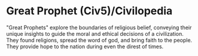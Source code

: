 # Great Prophet (Civ5)/Civilopedia

"Great Prophets" explore the boundaries of religious belief, conveying their unique insights to guide the moral and ethical decisions of a civilization. They found religions, spread the word of god, and bring faith to the people. They provide hope to the nation during even the direst of times.